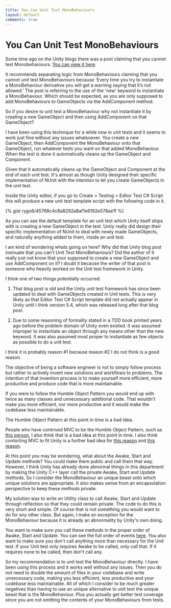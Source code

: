 ```yaml
---
title: You Can Unit Test MonoBehaviours
layout: default
comments: true
---
```


# You Can Unit Test MonoBehaviours

Some time ago on the Unity blogs there was a post claiming that you cannot test Monobehaviours. [You can view it here](https://blogs.unity3d.com/2014/06/03/unit-testing-part-2-unit-testing-monobehaviours/).

It recommends separating logic from MonoBehaviours claiming that you cannot unit test MonoBehaviours because 'Every time you try to instantiate a MonoBehaviour derivative you will get a warning saying that it’s not allowed.' The post is referring to the use of the 'new' keyword to instantiate a MonoBehaviour. Which should be expected, as you are only supposed to add MonoBehaviours to GameObjects via the AddComponent method.

So if you desire to unit test a MonoBehaviour why not instantiate it by creating a new GameObject and then using AddComponent on that GameObject?

I have been using this technique for a while now in unit tests and it seems to work just fine without any issues whatsoever. You create a new GameObject, then AddComponent the MonoBehaviour onto that GameObject, run whatever tests you want on that added MonoBehaviour. When the test is done it automatically cleans up the GameObject and Component.

Given that it automatically cleans up the GameObject and Component at the end of each unit test. It's almost as though Unity designed their specific implementation of NUnit with the intention to let you create GameObjects in the unit test.

Inside the Unity editor, if you go to Create > Testing > Editor Test C# Script this will produce a new unit test template script with the following code in it.

{% gist rygo6/45768c4c8a8292a8af1e6192e578ae1f %}

As you can see the default template for an unit test which Unity itself ships with is creating a new GameObject in the test. Unity really did design their specific implementation of NUnit to deal with newly made GameObjects, and naturally anything added to them, inside an unit test.

I am kind of wondering whats going on here? Why did that Unity blog post insinuate that you can't Unit Test MonoBehaviours? Did the author of it really just not know that your supposed to create a new GameObject and use AddComponent on it? I doubt it because the writer of that post is someone who heavily worked on the Unit test framework in Unity.

I think one of two things potentially occurred.

1. That blog post is old and the Unity unit test framework has since been updated to deal with GameObjects created in Unit tests. This is very likely as that Editor Test C# Script template did not actually appear in Unity until I think version 5.4, which was released long after that blog post.

2. Due to some reasoning of formality stated in a TDD book printed years ago before the problem domain of Unity even existed. It was assumed improper to instantiate an object through any means other than the new keyword. It was also assumed most proper to instantiate as few objects as possible to do a unit test.

I think it is probably reason #1 because reason #2 I do not think is a good reason.

The objective of being a software engineer is not to simply follow process but rather to actively invent new solutions and workflows to problems. The intention of that invention process is to make yourself more efficient, more productive and produce code that is more maintainable.

If you were to follow the Humble Object Pattern you would end up with twice as many classes and unnecessary additional code. That wouldn't make you more efficient, nor more productive and it would make the codebase less maintainable.

The Humble Object Pattern at this point in time is a bad idea.

People who have contrived MVC to be the Humble Object Pattern, such as [this person](http://jacksondunstan.com/articles/3092), I also think that is a bad idea at this point in time. I also think contorting MVC to fit Unity is a further bad idea for [this reason](http://rygo6.github.io/2017/03/26/ECS-not-MVC.html) and [this reason](http://rygo6.github.io/2016/08/21/Forget-About-MVC-In-Unity.html).

At this point you may be wondering, what about the Awake, Start and Update methods? You could make them public and call them that way. However, I think Unity has already done abnormal things in this department by making the Unity C++ layer call the private Awake, Start and Update methods. So I consider the MonoBehaviour an unique beast onto which unique solutions are appropriate. It also makes sense from an encapsulation perspective to keep these methods private.

My solution was to write an Utility class to call Awake, Start and Update through reflection so that they could remain private. The code to do this is very short and simple. Of course that is not something you would want to do for any other class. But again, I make an exception for the MonoBehaviour because it is already an abnormality by Unity's own doing.

You want to make sure you call these methods in the proper order of Awake, Start and Update. You can see the full order of events [here](https://docs.unity3d.com/Manual/ExecutionOrder.html). You also want to make sure you don't call anything more than necessary for the Unit test. If your Unit test only requires Awake to be called, only call that. If it requires none to be called, then don't call any.

So my recommendation is to unit test the MonoBehaviour directly. I have been using this process and it works well without any issues. Then you do not need to double the amount of files in your codebase and write unnecessary code, making you less efficient, less productive and your codebase less maintainable. All of which I consider to be much greater negatives than having to use an unique alternative to unit test the unique beast that is the MonoBehaviour. Plus you actually get better test coverage since you are not omitting the contents of your MonoBehaviours from tests.
